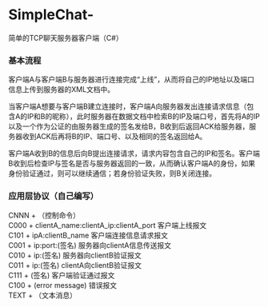 # SimpleChat-
简单的TCP聊天服务器客户端（C#）
### 基本流程
客户端A与客户端B与服务器进行连接完成“上线”，从而将自己的IP地址以及端口信息上传到服务器的XML文档中。
  
当客户端A想要与客户端B建立连接时，客户端A向服务器发出连接请求信息（包含A的IP和B的昵称），此时服务器在数据文档中检索B的IP及端口号，首先将A的IP以及一个作为公证的由服务器生成的签名发给B，B收到后返回ACK给服务器，服务器收到ACK后再将B的IP、端口号、以及相同的签名返回给A。  
  
客户端A收到B的信息后向B提出连接请求，请求内容包含自己的IP和签名。客户端B收到后检查IP与签名是否与服务器返回的一致，从而确认客户端A的身份，如果身份验证通过，则可以继续通信；若身份验证失败，则B关闭连接。  
### 应用层协议（自己编写）  
CNNN + （控制命令）  
  C000 + clientA_name:clientA_ip:clientA_port  客户端上线报文  
  C101 + ipA:clientB_name     客户端连接信息请求报文  
  C001 + ip:port:(签名)   服务器向clientA信息传送报文  
  C010 + ip:(签名)        服务器向clientB验证报文  
  C011 + ip:(签名)        clientA向clientB验证报文  
  C111 + (签名)           客户端验证通过报文  
  C100 + (error message)  错误报文  
TEXT + （文本消息）  
 
